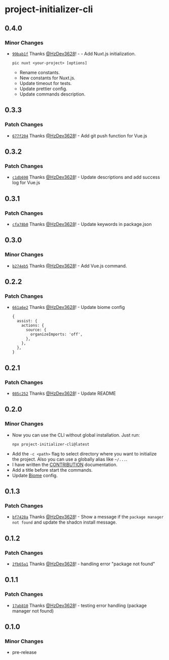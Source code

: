 # project-initializer-cli

## 0.4.0

### Minor Changes

- [`99bab1f`](https://github.com/HzDev3628/project-initializer-cli/commit/99bab1fe4f3c865cf92cbefe12d334026b6d1b28) Thanks [@HzDev3628](https://github.com/HzDev3628)! - - Add Nuxt.js initialization.
  ```
  pic nuxt <your-project> [options]
  ```
  - Rename constants.
  - New constants for Nuxt.js.
  - Update timeout for tests.
  - Update prettier config.
  - Update commands description.

## 0.3.3

### Patch Changes

- [`677f204`](https://github.com/HzDev3628/project-initializer-cli/commit/677f2045a178690cb90281e815d7a55a40d00ec5) Thanks [@HzDev3628](https://github.com/HzDev3628)! - Add git push function for Vue.js

## 0.3.2

### Patch Changes

- [`c1db698`](https://github.com/HzDev3628/project-initializer-cli/commit/c1db6986fbcf5da095a691f9f1703ff0f60e34f6) Thanks [@HzDev3628](https://github.com/HzDev3628)! - Update descriptions and add success log for Vue.js

## 0.3.1

### Patch Changes

- [`cfa78b0`](https://github.com/HzDev3628/project-initializer-cli/commit/cfa78b07ecba5f32b2ce9aec7fafbca6036d4ee3) Thanks [@HzDev3628](https://github.com/HzDev3628)! - Update keywords in package.json

## 0.3.0

### Minor Changes

- [`b274eb5`](https://github.com/HzDev3628/project-initializer-cli/commit/b274eb500359c07f63dd83f3eeb257463c9c632a) Thanks [@HzDev3628](https://github.com/HzDev3628)! - Add Vue.js command.

## 0.2.2

### Patch Changes

- [`661a6e2`](https://github.com/HzDev3628/project-initializer-cli/commit/661a6e219380021ebde80765afeebf592daa1476) Thanks [@HzDev3628](https://github.com/HzDev3628)! - Update biome config
  ```
  {
    assist: {
      actions: {
        source: {
          organizeImports: 'off',
        },
      },
    },
  }
  ```

## 0.2.1

### Patch Changes

- [`085c252`](https://github.com/HzDev3628/project-initializer-cli/commit/085c2524c9ee4d939b3e42a76b212e9292710f9c) Thanks [@HzDev3628](https://github.com/HzDev3628)! - Update README

## 0.2.0

### Minor Changes

- Now you can use the CLI without global installation. Just run:
  ```
  npx project-initializer-cli@latest
  ```
- Add the `-c <path>` flag to select directory where you want to initialize the project. Also you can use a globally alias like `~/...`.
- I have written the <a href="https://github.com/HzDev3628/project-initializer-cli/blob/main/CONTRIBUTING.md">CONTRIBUTION</a> documentation.
- Add a title before start the commands.
- Update <a href="https://biomejs.dev">Biome</a> config.

## 0.1.3

### Patch Changes

- [`bf7428a`](https://github.com/HzDev3628/project-initializer-cli/commit/bf7428a48e794f62c31d195ace47388231f8cc1f) Thanks [@HzDev3628](https://github.com/HzDev3628)! - Show a message if the `package manager not found` and update the shadcn install message.

## 0.1.2

### Patch Changes

- [`2fb65a1`](https://github.com/HzDev3628/project-initializer-cli/commit/2fb65a1dee7778cd7c07ca99785bb742e772e76a) Thanks [@HzDev3628](https://github.com/HzDev3628)! - handling error "package not found"

## 0.1.1

### Patch Changes

- [`17ab810`](https://github.com/HzDev3628/project-initializer-cli/commit/17ab81078c7441db36c74b080afc7a92af03b995) Thanks [@HzDev3628](https://github.com/HzDev3628)! - testing error handling (package manager not found)

## 0.1.0

### Minor Changes

- pre-release
